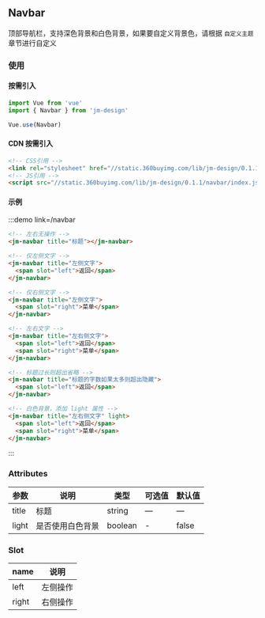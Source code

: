 ## Navbar

顶部导航栏，支持深色背景和白色背景，如果要自定义背景色，请根据 `自定义主题` 章节进行自定义

### 使用

#### 按需引入

```javascript
import Vue from 'vue'
import { Navbar } from 'jm-design'

Vue.use(Navbar)
```

#### CDN 按需引入

```html
<!-- CSS引用 -->
<link rel="stylesheet" href="//static.360buyimg.com/lib/jm-design/0.1.1/navbar/style/css/navbar.css">
<!-- JS引用 -->
<script src="//static.360buyimg.com/lib/jm-design/0.1.1/navbar/index.js">
```

#### 示例

:::demo link=/navbar
```html
<!-- 左右无操作 -->
<jm-navbar title="标题"></jm-navbar>

<!-- 仅左侧文字 -->
<jm-navbar title="左侧文字">
  <span slot="left">返回</span>
</jm-navbar>

<!-- 仅右侧文字 -->
<jm-navbar title="左侧文字">
  <span slot="right">菜单</span>
</jm-navbar>

<!-- 左右文字 -->
<jm-navbar title="左右侧文字">
  <span slot="left">返回</span>
  <span slot="right">菜单</span>
</jm-navbar>

<!-- 标题过长则超出省略 -->
<jm-navbar title="标题的字数如果太多则超出隐藏">
  <span slot="left">返回</span>
</jm-navbar>

<!-- 白色背景，添加 light 属性 -->
<jm-navbar title="左右侧文字" light>
  <span slot="left">返回</span>
  <span slot="right">菜单</span>
</jm-navbar>
```
:::

### Attributes
| 参数      | 说明                                 | 类型      | 可选值       | 默认值   |
|---------- |------------------------------------ |---------- |------------- |-------- |
|title      |	标题                                |	string    |	—           |	—       |
|light	    | 是否使用白色背景                      |	boolean    |	-         |	false |

### Slot
| name      | 说明       |
|------------- |----------- |
|left         | 左侧操作 |
|right        | 右侧操作 |
